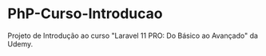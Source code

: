 # PhP-Curso-Introducao
Projeto de Introdução ao curso "Laravel 11 PRO: Do Básico ao Avançado" da Udemy.
